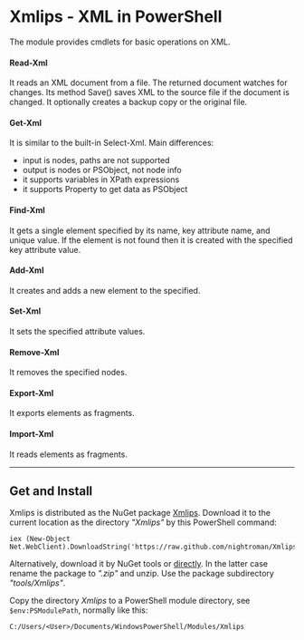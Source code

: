 
Xmlips - XML in PowerShell
==========================

The module provides cmdlets for basic operations on XML.

#### Read-Xml

It reads an XML document from a file. The returned document watches for
changes. Its method Save() saves XML to the source file if the document
is changed. It optionally creates a backup copy or the original file.

#### Get-Xml

It is similar to the built-in Select-Xml. Main differences:

- input is nodes, paths are not supported
- output is nodes or PSObject, not node info
- it supports variables in XPath expressions
- it supports Property to get data as PSObject

#### Find-Xml

It gets a single element specified by its name, key attribute name, and
unique value. If the element is not found then it is created with the
specified key attribute value.

#### Add-Xml

It creates and adds a new element to the specified.

#### Set-Xml

It sets the specified attribute values.

#### Remove-Xml

It removes the specified nodes.

#### Export-Xml

It exports elements as fragments.

#### Import-Xml

It reads elements as fragments.

****
## Get and Install

Xmlips is distributed as the NuGet package [Xmlips](https://www.nuget.org/packages/Xmlips).
Download it to the current location as the directory *"Xmlips"* by this PowerShell command:

    iex (New-Object Net.WebClient).DownloadString('https://raw.github.com/nightroman/Xmlips/master/Download.ps1')

Alternatively, download it by NuGet tools or [directly](http://nuget.org/api/v2/package/Xmlips).
In the latter case rename the package to *".zip"* and unzip. Use the package
subdirectory *"tools/Xmlips"*.

Copy the directory *Xmlips* to a PowerShell module directory, see
`$env:PSModulePath`, normally like this:

    C:/Users/<User>/Documents/WindowsPowerShell/Modules/Xmlips
